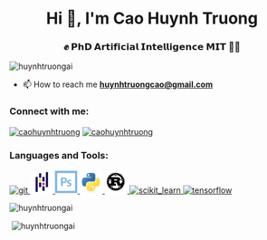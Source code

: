 <h1 align="center">Hi 👋, I'm Cao Huynh Truong</h1>
<h3 align="center">✊ 𝗣𝗵𝗗 𝗔𝗿𝘁𝗶𝗳𝗶𝗰𝗶𝗮𝗹 𝗜𝗻𝘁𝗲𝗹𝗹𝗶𝗴𝗲𝗻𝗰𝗲 𝗠𝗜𝗧 👨‍🎓</h3>

<p align="left"> <img src="https://komarev.com/ghpvc/?username=huynhtruongai&label=Profile%20views&color=009dff&style=flat-square" alt="huynhtruongai" /> </p>

- 📫 How to reach me **huynhtruongcao@gmail.com**

<h3 align="left">Connect with me:</h3>
<p align="left">
<a href="https://linkedin.com/in/caohuynhtruong" target="blank"><img align="center" src="https://raw.githubusercontent.com/rahuldkjain/github-profile-readme-generator/master/src/images/icons/Social/linked-in-alt.svg" alt="caohuynhtruong" height="30" width="40" /></a>
<a href="https://fb.com/caohuynhtruong" target="blank"><img align="center" src="https://raw.githubusercontent.com/rahuldkjain/github-profile-readme-generator/master/src/images/icons/Social/facebook.svg" alt="caohuynhtruong" height="30" width="40" /></a>
</p>

<h3 align="left">Languages and Tools:</h3>
<p align="left"> <a href="https://git-scm.com/" target="_blank" rel="noreferrer"> <img src="https://www.vectorlogo.zone/logos/git-scm/git-scm-icon.svg" alt="git" width="40" height="40"/> </a> <a href="https://pandas.pydata.org/" target="_blank" rel="noreferrer"> <img src="https://raw.githubusercontent.com/devicons/devicon/2ae2a900d2f041da66e950e4d48052658d850630/icons/pandas/pandas-original.svg" alt="pandas" width="40" height="40"/> </a> <a href="https://www.photoshop.com/en" target="_blank" rel="noreferrer"> <img src="https://raw.githubusercontent.com/devicons/devicon/master/icons/photoshop/photoshop-line.svg" alt="photoshop" width="40" height="40"/> </a> <a href="https://www.python.org" target="_blank" rel="noreferrer"> <img src="https://raw.githubusercontent.com/devicons/devicon/master/icons/python/python-original.svg" alt="python" width="40" height="40"/> </a> <a href="https://www.rust-lang.org" target="_blank" rel="noreferrer"> <img src="https://raw.githubusercontent.com/devicons/devicon/master/icons/rust/rust-plain.svg" alt="rust" width="40" height="40"/> </a> <a href="https://scikit-learn.org/" target="_blank" rel="noreferrer"> <img src="https://upload.wikimedia.org/wikipedia/commons/0/05/Scikit_learn_logo_small.svg" alt="scikit_learn" width="40" height="40"/> </a> <a href="https://www.tensorflow.org" target="_blank" rel="noreferrer"> <img src="https://www.vectorlogo.zone/logos/tensorflow/tensorflow-icon.svg" alt="tensorflow" width="40" height="40"/> </a> </p>

<p><img float = "left" src="https://github-readme-stats.vercel.app/api/top-langs?username=huynhtruongai&show_icons=true&locale=en&layout=compact" alt="huynhtruongai" /></p>

<p>&nbsp;<img align="center" src="https://github-readme-stats.vercel.app/api?username=huynhtruongai&show_icons=true&locale=en" alt="huynhtruongai" /></p>
